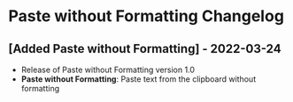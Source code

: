 # Paste without Formatting Changelog

## [Added Paste without Formatting] - 2022-03-24
- Release of Paste without Formatting version 1.0
- **Paste without Formatting**: Paste text from the clipboard without formatting